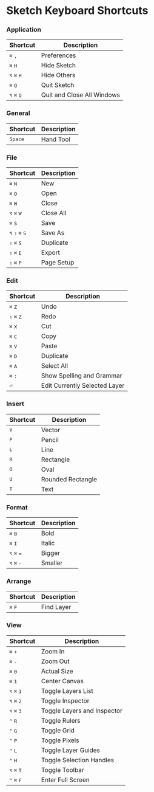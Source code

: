 # Sketch Keyboard Shortcuts

### Application

| Shortcut | Description |
| -------- | ----------- |
| <kbd>⌘</kbd> <kbd>,</kbd> | Preferences |
| <kbd>⌘</kbd> <kbd>H</kbd> | Hide Sketch |
| <kbd>⌥</kbd> <kbd>⌘</kbd> <kbd>H</kbd> | Hide Others |
| <kbd>⌘</kbd> <kbd>Q</kbd> | Quit Sketch |
| <kbd>⌥</kbd> <kbd>⌘</kbd> <kbd>Q</kbd> | Quit and Close All Windows |

### General

| Shortcut | Description |
| -------- | ----------- |
| <kbd>Space</kbd> | Hand Tool |


### File

| Shortcut | Description |
| -------- | ----------- |
| <kbd>⌘</kbd> <kbd>N</kbd> | New |
| <kbd>⌘</kbd> <kbd>O</kbd> | Open |
| <kbd>⌘</kbd> <kbd>W</kbd> | Close |
| <kbd>⌥</kbd> <kbd>⌘</kbd> <kbd>W</kbd> | Close All |
| <kbd>⌘</kbd> <kbd>S</kbd> | Save |
| <kbd>⌥</kbd> <kbd>⇧</kbd> <kbd>⌘</kbd> <kbd>S</kbd> | Save As |
| <kbd>⇧</kbd> <kbd>⌘</kbd> <kbd>S</kbd> | Duplicate |
| <kbd>⇧</kbd> <kbd>⌘</kbd> <kbd>E</kbd> | Export |
| <kbd>⇧</kbd> <kbd>⌘</kbd> <kbd>P</kbd> | Page Setup |

### Edit

| Shortcut | Description |
| -------- | ----------- |
| <kbd>⌘</kbd> <kbd>Z</kbd> | Undo |
| <kbd>⇧</kbd> <kbd>⌘</kbd> <kbd>Z</kbd> | Redo |
| <kbd>⌘</kbd> <kbd>X</kbd> | Cut |
| <kbd>⌘</kbd> <kbd>C</kbd> | Copy |
| <kbd>⌘</kbd> <kbd>V</kbd> | Paste |
| <kbd>⌘</kbd> <kbd>D</kbd> | Duplicate |
| <kbd>⌘</kbd> <kbd>A</kbd> | Select All |
| <kbd>⌘</kbd> <kbd>:</kbd> | Show Spelling and Grammar |
| <kbd>⏎</kbd> | Edit Currently Selected Layer |

### Insert

| Shortcut | Description |
| -------- | ----------- |
| <kbd>V</kbd> | Vector |
| <kbd>P</kbd> | Pencil |
| <kbd>L</kbd> | Line |
| <kbd>R</kbd> | Rectangle |
| <kbd>O</kbd> | Oval |
| <kbd>U</kbd> | Rounded Rectangle |
| <kbd>T</kbd> | Text |

### Format

| Shortcut | Description |
| -------- | ----------- |
| <kbd>⌘</kbd> <kbd>B</kbd> | Bold |
| <kbd>⌘</kbd> <kbd>I</kbd> | Italic |
| <kbd>⌥</kbd> <kbd>⌘</kbd> <kbd>=</kbd> | Bigger |
| <kbd>⌥</kbd> <kbd>⌘</kbd> <kbd>-</kbd> | Smaller |

### Arrange

| Shortcut | Description |
| -------- | ----------- |
| <kbd>⌘</kbd> <kbd>F</kbd> | Find Layer |

### View

| Shortcut | Description |
| -------- | ----------- |
| <kbd>⌘</kbd> <kbd>+</kbd> | Zoom In |
| <kbd>⌘</kbd> <kbd>-</kbd> | Zoom Out |
| <kbd>⌘</kbd> <kbd>0</kbd> | Actual Size |
| <kbd>⌘</kbd> <kbd>1</kbd> | Center Canvas |
| <kbd>⌥</kbd> <kbd>⌘</kbd> <kbd>1</kbd> | Toggle Layers List |
| <kbd>⌥</kbd> <kbd>⌘</kbd> <kbd>2</kbd> | Toggle Inspector |
| <kbd>⌥</kbd> <kbd>⌘</kbd> <kbd>3</kbd> | Toggle Layers and Inspector |
| <kbd>⌃</kbd> <kbd>R</kbd> | Toggle Rulers |
| <kbd>⌃</kbd> <kbd>G</kbd> | Toggle Grid |
| <kbd>⌃</kbd> <kbd>P</kbd> | Toggle Pixels |
| <kbd>⌃</kbd> <kbd>L</kbd> | Toggle Layer Guides |
| <kbd>⌃</kbd> <kbd>H</kbd> | Toggle Selection Handles |
| <kbd>⌥</kbd> <kbd>⌘</kbd> <kbd>T</kbd> | Toggle Toolbar |
| <kbd>⌃</kbd> <kbd>⌘</kbd> <kbd>F</kbd> | Enter Full Screen |
